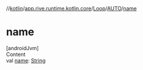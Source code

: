 //[kotlin](../../../../index.md)/[app.rive.runtime.kotlin.core](../../index.md)/[Loop](../index.md)/[AUTO](index.md)/[name](name.md)



# name  
[androidJvm]  
Content  
val [name](name.md): [String](https://kotlinlang.org/api/latest/jvm/stdlib/kotlin/-string/index.html)  



